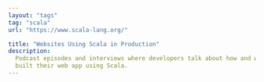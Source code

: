 ```yaml
---
layout: "tags"
tag: "scala"
url: "https://www.scala-lang.org/"

title: "Websites Using Scala in Production"
description:
  Podcast episodes and interviews where developers talk about how and why they
  built their web app using Scala.
---
```

